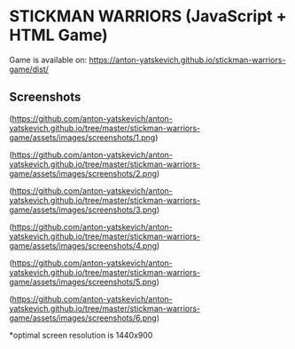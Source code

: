 # STICKMAN WARRIORS (JavaScript + HTML Game)

Game is available on: https://anton-yatskevich.github.io/stickman-warriors-game/dist/

## Screenshots

(https://github.com/anton-yatskevich/anton-yatskevich.github.io/tree/master/stickman-warriors-game/assets/images/screenshots/1.png)


(https://github.com/anton-yatskevich/anton-yatskevich.github.io/tree/master/stickman-warriors-game/assets/images/screenshots/2.png)


(https://github.com/anton-yatskevich/anton-yatskevich.github.io/tree/master/stickman-warriors-game/assets/images/screenshots/3.png)


(https://github.com/anton-yatskevich/anton-yatskevich.github.io/tree/master/stickman-warriors-game/assets/images/screenshots/4.png)


(https://github.com/anton-yatskevich/anton-yatskevich.github.io/tree/master/stickman-warriors-game/assets/images/screenshots/5.png)


(https://github.com/anton-yatskevich/anton-yatskevich.github.io/tree/master/stickman-warriors-game/assets/images/screenshots/6.png)



*optimal screen resolution is 1440x900